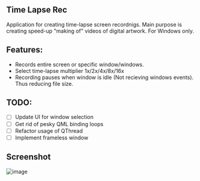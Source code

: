 ## Time Lapse Rec

Application for creating time-lapse screen recordnigs. Main purpose is creating speed-up "making of"
videos of digital artwork. For Windows only.

## Features:

* Records entire screen or specific window/windows.
* Select time-lapse multiplier 1x/2x/4x/8x/16x
* Recording pauses when window is idle (Not recieving windows events). Thus reducing file size.

## TODO:

- [ ] Update UI for window selection
- [ ] Get rid of pesky QML binding loops
- [ ] Refactor usage of QThread
- [ ] Implement frameless window

## Screenshot

![image](https://user-images.githubusercontent.com/28277100/88225440-29094480-cc73-11ea-8102-bcb9131028bc.png)
